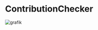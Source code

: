 # ContributionChecker
 
![grafik](https://github.com/stefantaga24/ContributionChecker/assets/145774127/cf176c7d-568d-4a9e-a038-3ae52630b7f2)
